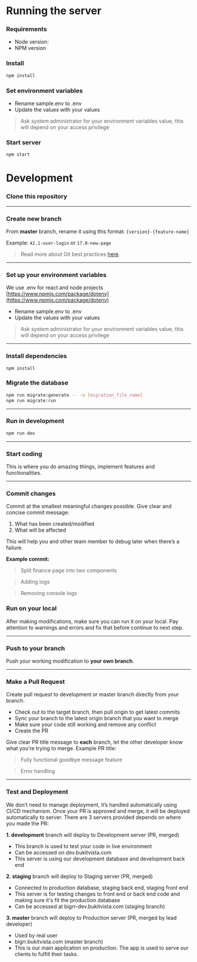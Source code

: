
# Running the server

### Requirements
- Node version: 
- NPM version

### Install

```bash
npm install
```

### Set environment variables
- Rename sample.env to .env
- Update the values with your values

> Ask system administrator for your environment variables value, this will depend on your access privilege


### Start server
```bash
npm start
```

# Development

### Clone this repository
---

### Create new branch
From **master** branch, rename it using this format: `{version}-{feature-name}`

Example: `42.1-user-login` or `17.0-new-page`

> Read more about Git best practices [here](https://paper.dropbox.com/ep/redirect/external-link?url=https%3A%2F%2Fnvie.com%2Fposts%2Fa-successful-git-branching-model%2F&hmac=jQikoi7RyDCKcoU9Z1aLdLAf4KBmUvo6SOMrl14fbIY%3D).
---
### Set up your environment variables
We use .env for react and node projects [https://www.npmjs.com/package/dotenv](https://www.npmjs.com/package/dotenv)

- Rename sample.env to .env
- Update the values with your values

> Ask system administrator for your environment variables value, this will depend on your access privilege

---
### Install dependencies

```
npm install
```

### Migrate the database

```bash
npm run migrate:generate -- -n [migration_file_name]
npm run migrate:run
```

---

### Run in development

```bash
npm run dev
```

---

### Start coding
This is where you do amazing things, implement features and functionalities.

---
### Commit changes
Commit at the smallest meaningful changes possible. Give clear and concise commit message:

1.  What has been created/modified
2.  What will be affected

This will help you and other team member to debug later when there’s a failure.

**Example commit:**

> Split finance page into two components

> Adding logs

> Removing console logs


### Run on your local

After making modifications, make sure you can run it on your local. Pay attention to warnings and errors and fix that before continue to next step.

---
### Push to your branch

Push your working modification to **your own branch**.

---
### Make a Pull Request

Create pull request to development or master branch directly from your branch. 

- Check out to the target branch, then pull origin to get latest commits
- Sync your branch to the latest origin branch that you want to merge
- Make sure your code still working and remove any conflict
- Create the PR

Give clear PR title message to **each** branch, let the other developer know what you’re trying to merge. Example PR title:

>   Fully functional goodbye message feature

>   Error handling

  
---
### Test and Deployment

We don’t need to manage deployment, it’s handled automatically using CI/CD mechanism. Once your PR is approved and merge, it will be deployed automatically to server. There are 3 servers provided depends on where you made the PR:

**1. development** branch will deploy to Development server  (PR, merged)

-   This branch is used to test your code in live environment
-   Can be accessed on dev.bukitvista.com
-   This server is using our development database and development back end

 **2. staging** branch will deploy to Staging server  (PR, merged)

-   Connected to production database, staging back end, staging front end
-   This server is for testing changes to front end or back end code and making sure it's fit the production database
-   Can be accessed at bigrr-dev.bukitvista.com  (staging branch)


**3. master** branch will deploy to Production server  (PR, merged by lead developer)

-   Used by real user
-   bigrr.bukitvista.com  (master branch)
-   This is our main application on production. The app is used to serve our clients to fulfill their tasks.

